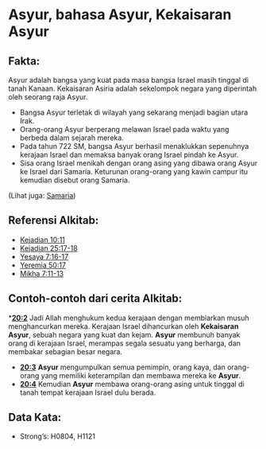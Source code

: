 # Asyur, bahasa Asyur, Kekaisaran Asyur

## Fakta:

Asyur adalah bangsa yang kuat pada masa bangsa Israel masih tinggal di tanah Kanaan. Kekaisaran Asiria adalah sekelompok negara yang diperintah oleh seorang raja Asyur.

* Bangsa Asyur terletak di wilayah yang sekarang menjadi bagian utara Irak.
* Orang-orang Asyur berperang melawan Israel pada waktu yang berbeda dalam sejarah mereka.
* Pada tahun 722 SM, bangsa Asyur berhasil menaklukkan sepenuhnya kerajaan Israel dan memaksa banyak orang Israel pindah ke Asyur.
* Sisa orang Israel menikah dengan orang asing yang dibawa orang Asyur ke Israel dari Samaria. Keturunan orang-orang yang kawin campur itu kemudian disebut orang Samaria.

(Lihat juga: [Samaria](../names/samaria.md))

## Referensi Alkitab:

* [Kejadian 10:11](rc://en/tn/help/gen/10/11)
* [Kejadian 25:17-18](rc://en/tn/help/gen/25/17)
* [Yesaya 7:16-17](rc://en/tn/help/isa/07/16)
* [Yeremia 50:17](rc://en/tn/help/jer/50/17)
* [Mikha 7:11-13](rc://en/tn/help/mic/07/11)

## Contoh-contoh dari cerita Alkitab:

*__[20:2](rc://en/tn/help/obs/20/02)__ Jadi Allah menghukum kedua kerajaan dengan membiarkan musuh menghancurkan mereka. Kerajaan Israel dihancurkan oleh __Kekaisaran Asyur__, sebuah negara yang kuat dan kejam. __Asyur__ membunuh banyak orang di kerajaan Israel, merampas segala sesuatu yang berharga, dan membakar sebagian besar negara.
* __[20:3](rc://en/tn/help/obs/20/03)__ __Asyur__ mengumpulkan semua pemimpin, orang kaya, dan orang-orang yang memiliki keterampilan dan membawa mereka ke __Asyur__.
* __[20:4](rc://en/tn/help/obs/20/04)__ Kemudian __Asyur__ membawa orang-orang asing untuk tinggal di tanah tempat kerajaan Israel dulu berada.

## Data Kata:

* Strong’s: H0804, H1121
